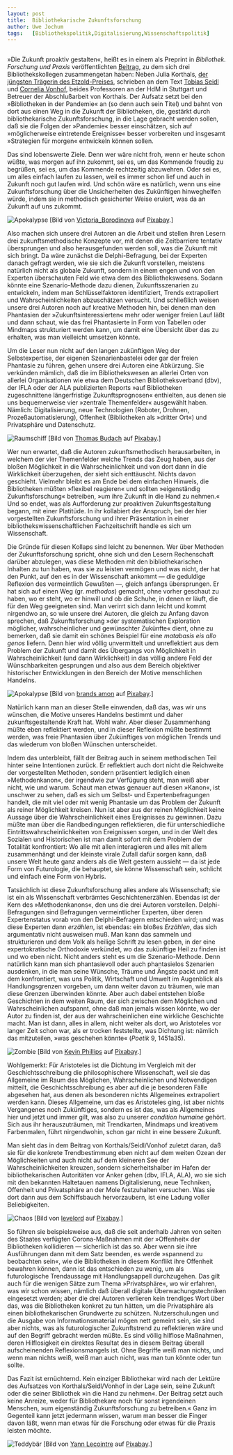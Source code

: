 ```yaml
---
layout:	post
title:	Bibliothekarische Zukunftsforschung
author:	Uwe Jochum
tags:   [Bibliothekspolitik,Digitalisierung,Wissenschaftspolitik]
---
```


<img
src="http://vg07.met.vgwort.de/na/787e22ad6197484388f563c53f640de9"
width="1" height="1" alt="">

»Die Zukunft proaktiv gestalten«, heißt es in einem als Preprint
in *Bibliothek. Forschung und Praxis* veröffentlichten
[Beitrag](http://dx.doi.org/10.18452/22733), zu dem sich drei
Bibliothekskollegen zusammengetan haben: Neben Julia Korthals,
[der jüngsten Trägerin des
Etzold-Preises](https://www.hdm-stuttgart.de/bi/bi_news/news_view2?nachricht_ID=3368),
schrieben an dem Text [Tobias
Seidl](https://lehrehochn.de/tobias-seidl/) und [Cornelia
Vonhof](https://www.hdm-stuttgart.de/hochschule/forschung/forschungsthemen/iqo/team/vonhof),
beides Professoren an der HdM in Stuttgart und Betreuer der
Abschlußarbeit von Korthals. Der Aufsatz setzt bei den
»Bibliotheken in der Pandemie« an (so denn auch sein Titel) und
bahnt von dort aus einen Weg in die Zukunft der Bibliotheken,
die, gestärkt durch bibliothekarische Zukunftsforschung, in die
Lage gebracht werden sollen, daß sie die Folgen der »Pandemie«
besser einschätzen, sich auf »möglicherweise eintretende
Ereignisse« besser vorbereiten und insgesamt »Strategien für
morgen« entwickeln können sollen.

Das sind lobenswerte Ziele. Denn wer wäre nicht froh, wenn er
heute schon wüßte, was morgen auf ihn zukommt, sei es, um das
Kommende freudig zu begrüßen, sei es, um das Kommende rechtzeitig
abzuwehren. Oder sei es, um alles einfach laufen zu lassen, weil
es immer schon lief und auch in Zukunft noch gut laufen wird. Und
schön wäre es natürlich, wenn uns eine Zukunftsforschung über die
Unsicherheiten des Zukünftigen hinweghelfen würde, indem sie in
methodisch gesicherter Weise eruiert, was da an Zukunft auf uns
zukommt.

![Apokalypse](/5artikel/material/pixabay-apokalypse-03.jpg
"Apokalypse") [Bild von <a href="https://pixabay.com/de/users/victoria_borodinova-6314823/?utm_source=link-attribution&amp;utm_medium=referral&amp;utm_campaign=image&amp;utm_content=3343984">Victoria_Borodinova</a> auf <a href="https://pixabay.com/de/?utm_source=link-attribution&amp;utm_medium=referral&amp;utm_campaign=image&amp;utm_content=3343984">Pixabay</a>.]

Also machen sich unsere drei Autoren an die Arbeit und stellen
ihren Lesern drei zukunftsmethodische Konzepte vor, mit denen die
Zeitbarriere tentativ übersprungen und also herausgefunden werden
soll, was die Zukunft mit sich bringt. Da wäre zunächst die
Delphi-Befragung, bei der Experten danach gefragt werden, wie sie
sich die Zukunft vorstellen, meistens natürlich nicht als globale
Zukunft, sondern in einem engen und von den Experten überschauten
Feld wie etwa dem des Bibliothekswesens. Sodann könnte eine
Szenario-Methode dazu dienen, Zukunftsszenarien zu entwickeln,
indem man Schlüsselfaktoren identifiziert, Trends extrapoliert
und Wahrscheinlichkeiten abzuschätzen versucht. Und schließlich
weisen unsere drei Autoren noch auf kreative Methoden hin, bei
denen man den Phantasien der »Zukunftsinteressierten« mehr oder
weniger freien Lauf läßt und dann schaut, wie das frei
Phantasierte in Form von Tabellen oder Mindmaps strukturiert
werden kann, um damit eine Übersicht über das zu erhalten, was
man vielleicht umsetzen könnte.

Um die Leser nun nicht auf den langen zukünftigen Weg der
Selbstexpertise, der eigenen Szenarienbastelei oder gar der
freien Phantasie zu führen, gehen unsere drei Autoren eine
Abkürzung. Sie verkünden mämlich, daß die im Bibliothekswesen an
allerlei Orten von allerlei Organisationen wie etwa dem Deutschen
Bibliotheksverband (dbv), der IFLA oder der ALA publizierten
Reports »auf Bibliotheken zugeschnittene längerfristige
Zukunftsprognosen« enthielten, aus denen sie uns bequemerweise
vier »zentrale Themenfelder« ausgewählt haben. Nämlich:
Digitalisierung, neue Technologien (Roboter, Drohnen,
Prozeßautomatisierung), Offenheit (Bibliotheken als »dritter
Ort«) und Privatsphäre und Datenschutz.

![Raumschiff](/5artikel/material/pixabay-weltall-raumschiff.jpg
"Raumschiff") [Bild von <a href="https://pixabay.com/de/users/tombud-1908037/?utm_source=link-attribution&amp;utm_medium=referral&amp;utm_campaign=image&amp;utm_content=1265186">Thomas Budach</a> auf <a href="https://pixabay.com/de/?utm_source=link-attribution&amp;utm_medium=referral&amp;utm_campaign=image&amp;utm_content=1265186">Pixabay</a>.]


Wer nun erwartet, daß die Autoren zukunftsmethodisch
herausarbeiten, in welchem der vier Themenfelder welche Trends
das Zeug haben, aus der bloßen Möglichkeit in die
Wahrscheinlichkeit und von dort dann in die Wirklichkeit
überzugehen, der sieht sich enttäuscht. Nichts davon
geschieht. Vielmehr bleibt es am Ende bei dem einfachen Hinweis,
die Bibliotheken müßten »flexibel reagieren« und sollten
»eigenständig Zukunftsforschung« betreiben, »um ihre Zukunft in
die Hand zu nehmen.« Und so endet, was als Aufforderung zur
proaktiven Zukunftsgestaltung begann, mit einer Platitüde.  In
ihr kollabiert der Anspruch, bei der hier vorgestellten
Zukunftsforschung und ihrer Präsentation in einer
bibliothekswissenschaftlichen Fachzeitschrift handle es sich um
Wissenschaft.

Die Gründe für diesen Kollaps sind leicht zu benennen. Wer über
Methoden der Zukunftsforschung spricht, ohne sich und den Lesern
Rechenschaft darüber abzulegen, was diese Methoden mit den
bibliothekarischen Inhalten zu tun haben, was sie zu leisten
vermögen und was nicht, der hat den Punkt, auf den es in der
Wissenschaft ankommt — die geduldige Reflexion des vermeintlich
Gewußten —, gleich anfangs übersprungen. Er hat sich auf einen
Weg (gr. *methodos*) gemacht, ohne vorher geschaut zu haben, wo
er steht, wo er hinwill und ob die Schuhe, in denen er läuft, die
für den Weg geeigneten sind. Man verirrt sich dann leicht und
kommt nirgendwo an, so wie unsere drei Autoren, die gleich zu
Anfang davon sprechen, daß Zukunftsforschung »der systematischen
Exploration möglicher, wahrscheinlicher und gewünschter Zukünfte«
dient, ohne zu bemerken, daß sie damit ein schönes Beispiel für
eine *matabasis eis allo genos* liefern. Denn hier wird völlig
unvermittelt und unreflektiert aus dem Problem der Zukunft und
damit des Übergangs von Möglichkeit in Wahrscheinlichkeit (und
dann Wirklichkeit) in das völlig andere Feld der Wünschbarkeiten
gesprungen und also aus dem Bereich objektiver historischer
Entwicklungen in den Bereich der Motive menschlichen Handelns.

![Apokalypse](/5artikel/material/pixabay-apokalypse-02.jpg
"Apokalypse") [Bild von <a href="https://pixabay.com/de/users/phoenixrisingstock-21967857/?utm_source=link-attribution&amp;utm_medium=referral&amp;utm_campaign=image&amp;utm_content=6559868">brands amon</a> auf <a href="https://pixabay.com/de/?utm_source=link-attribution&amp;utm_medium=referral&amp;utm_campaign=image&amp;utm_content=6559868">Pixabay</a>.]

Natürlich kann man an dieser Stelle einwenden, daß das, was wir
uns wünschen, die Motive unseres Handelns bestimmt und daher
zukunftsgestaltende Kraft hat. Wohl wahr. Aber dieser
Zusammenhang müßte eben reflektiert werden, und in dieser
Reflexion müßte bestimmt werden, was freie Phantasien über
Zukünftiges von möglichen Trends und das wiederum von bloßen
Wünschen unterscheidet.

Indem das unterbleibt, fällt der Beitrag auch in seinem
methodischen Teil hinter seine Intentionen zurück. Er reflektiert
auch dort nicht die Reichweite der vorgestellten Methoden,
sondern präsentiert lediglich einen »Methodenkanon«, der
irgendwie zur Verfügung steht, man weiß aber nicht, wie und
warum. Schaut man etwas genauer auf diesen »Kanon«, ist unschwer
zu sehen, daß es sich um Selbst- und Expertenbefragungen handelt,
die mit viel oder mit wenig Phantasie um das Problem der Zukunft
als reiner Möglichkeit kreisen. Nun ist aber aus der reinen
Möglichkeit keine Aussage über die Wahrscheinlichkeit eines
Ereignisses zu gewinnen. Dazu müßte man über die Randbedingungen
reflektieren, die für unterschiedliche
Eintrittswahrscheinlichkeiten von Ereignissen sorgen, und in der
Welt des Sozialen und Historischen ist man damit sofort mit dem
Problem der Totalität konfrontiert: Wo alle mit allen
interagieren und alles mit allem zusammenhängt und der kleinste
virale Zufall dafür sorgen kann, daß unsere Welt heute ganz
anders als die Welt gestern aussieht — da ist jede Form von
Futurologie, die behauptet, sie könne Wissenschaft sein, schlicht
und einfach eine Form von Hybris.

Tatsächlich ist diese Zukunftsforschung alles andere als
Wissenschaft; sie ist ein als Wissenschaft verbrämtes
Geschichtenerzählen.  Ebendas ist der Kern des »Methodenkanons«,
den uns die drei Autoren vorstellen.  Delphi-Befragungen sind
Befragungen vermeintlicher Experten, über deren Expertenstatus
vorab von den Delphi-Befragern entschieden wird; und was diese
Experten dann *erzählen*, ist ebendas: ein bloßes *Erzählen*, das
sich argumentativ nicht ausweisen muß. Man kann das sammeln und
strukturieren und dem Volk als heilige Schrift zu lesen geben, in
der eine expertokratische Orthodoxie verkündet, wo das zukünftige
Heil zu finden ist und wo eben nicht. Nicht anders steht es um
die Szenario-Methode. Denn natürlich kann man sich phantasievoll
oder auch phantasielos Szenarien ausdenken, in die man seine
Wünsche, Träume und Ängste packt und mit dem konfrontiert, was
uns Politik, Wirtschaft und Umwelt im Augenblick als
Handlungsgrenzen vorgeben, um dann weiter davon zu träumen, wie
man diese Grenzen überwinden könnte. Aber auch dabei entstehen
bloße Geschichten in dem weiten Raum, der sich zwischen dem
Möglichen und Wahrscheinlichen aufspannt, ohne daß man jemals
wissen könnte, wo der Autor zu finden ist, der aus der
wahrscheinlichen eine wirkliche Geschichte macht. Man ist dann,
alles in allem, nicht weiter als dort, wo Aristoteles vor langer
Zeit schon war, als er trocken feststellte, was Dichtung ist:
nämlich das mitzuteilen, »was geschehen könnte« (*Poetik* 9,
1451a35).

![Zombie](/5artikel/material/pixabay-zombie.jpg
"Zombie") [Bild von <a href="https://pixabay.com/de/users/27707-27707/?utm_source=link-attribution&amp;utm_medium=referral&amp;utm_campaign=image&amp;utm_content=949916">Kevin Phillips</a> auf <a href="https://pixabay.com/de/?utm_source=link-attribution&amp;utm_medium=referral&amp;utm_campaign=image&amp;utm_content=949916">Pixabay</a>.]


Wohlgemerkt: Für Aristoteles ist die Dichtung im Vergleich mit
der Geschichtsschreibung die philosophischere Wissenschaft, weil
sie das Allgemeine im Raum des Möglichen, Wahrscheinlichen und
Notwendigen mitteilt, die Geschichtsschreibung es aber auf die je
besonderen Fälle abgesehen hat, aus denen als besonderen nichts
Allgemeines extrapoliert werden kann. Dieses Allgemeine, um das
es Aristoteles ging, ist aber nichts Vergangenes noch
Zukünftiges, sondern es ist das, was als Allgemeines hier und
jetzt und immer gilt, was also zu unserer *condition humaine*
gehört. Sich aus ihr herauszuträumen, mit Trendkarten, Mindmaps
und kreativem Farbenmalen, führt nirgendwohin, schon gar nicht in
eine bessere Zukunft.

Man sieht das in dem Beitrag von Korthals/Seidl/Vonhof zuletzt
daran, daß sie für die konkrete Trendbestimmung eben nicht auf
dem weiten Ozean der Möglichkeiten und auch nicht auf dem
kleineren See der Wahrscheinlichkeiten kreuzen, sondern
sicherheitshalber im Hafen der bibliothekarischen Autoritäten vor
Anker gehen (dbv, IFLA, ALA), wo sie sich mit den bekannten
Haltetauen namens Digitalisierung, neue Techniken, Offenheit und
Privatsphäre an der Mole festzuhalten versuchen. Was sie dort
dann aus dem Schiffsbauch hervorzaubern, ist eine Ladung voller
Beliebigkeiten.

![Chaos](/5artikel/material/pixabay-chaos.jpg
"Chaos") [Bild von <a href="https://pixabay.com/de/users/levelord-757667/?utm_source=link-attribution&amp;utm_medium=referral&amp;utm_campaign=image&amp;utm_content=627215">levelord</a> auf <a href="https://pixabay.com/de/?utm_source=link-attribution&amp;utm_medium=referral&amp;utm_campaign=image&amp;utm_content=627215">Pixabay</a>.]


So führen sie beispielsweise aus, daß die seit anderhalb Jahren
von seiten des Staates verfügten Corona-Maßnahmen mit der
»Offenheit« der Bibliotheken kollidieren — sicherlich ist das
so. Aber wenn sie ihre Ausführungen dann mit dem Satz beenden, es
werde »spannend zu beobachten sein«, wie die Bibliotheken in
diesem Konflikt ihre Offenheit bewahren können, dann ist das
entschieden zu wenig, um als futurologische Trendaussage mit
Handlungsappell durchzugehen. Das gilt auch für die wenigen Sätze
zum Thema »Privatsphäre«, wo wir erfahren, was wir schon wissen,
nämlich daß überall digitale Überwachungstechniken eingesetzt
werden; aber die drei Autoren verlieren kein trendiges Wort über
das, was die Bibliotheken konkret zu tun hätten, um die
Privatsphäre als einen bibliothekarischen Grundwerte zu schützen.
Nutzerschulungen und die Ausgabe von Informationsmaterial mögen
nett gemeint sein, sie sind aber nichts, was als futurologischer
Zukunftstrend zu reflektieren wäre und auf den Begriff gebracht
werden müßte. Es sind völlig hilflose Maßnahmen, deren
Hilflosigkeit ein direktes Resultat des in diesem Beitrag überall
aufscheinenden Reflexionsmangels ist. Ohne Begriffe weiß man
nichts, und wenn man nichts weiß, weiß man auch nicht, was man
tun könnte oder tun sollte.

Das Fazit ist ernüchternd. Kein einziger Bibliothekar wird nach
der Lektüre des Aufsatzes von Korthals/Seidl/Vonhof in der Lage
sein, seine Zukunft oder die seiner Bibliothek »in die Hand zu
nehmen«. Der Beitrag setzt auch keine Anreize, weder für
Bibliothekare noch für sonst irgendeinen Menschen, »um
eigenständig Zukunftsforschung zu betreiben.« Ganz im Gegenteil
kann jetzt jedermann wissen, warum man besser die Finger davon
läßt, wenn man etwas für die Forschung oder etwas für die Praxis
leisten möchte.

![Teddybär](/5artikel/material/pixabay-teddybaer.jpg
"Teddybär") [Bild von <a href="https://pixabay.com/de/users/yalec-16355192/?utm_source=link-attribution&amp;utm_medium=referral&amp;utm_campaign=image&amp;utm_content=5209022">Yann Lecointre</a> auf <a href="https://pixabay.com/de/?utm_source=link-attribution&amp;utm_medium=referral&amp;utm_campaign=image&amp;utm_content=5209022">Pixabay</a>.]
